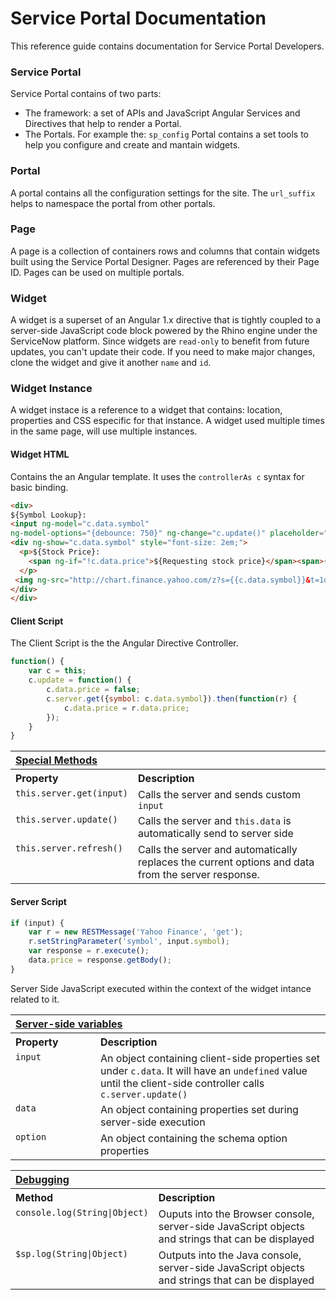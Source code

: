 # Service Portal Documentation
This reference guide contains documentation for Service Portal Developers.

### Service Portal
Service Portal contains of two parts: 
- The framework: a set of APIs and JavaScript Angular Services and Directives that help to render a Portal.
- The Portals. For example the: `sp_config` Portal contains a set tools to help you configure and create and mantain widgets.

### Portal
A portal contains all the configuration settings for the site. The `url_suffix` helps to namespace the portal from other portals.

### Page
A page is a collection of containers rows and columns that contain widgets built using the Service Portal Designer. Pages are referenced by their Page ID. Pages can be used on multiple portals.

### Widget
A widget is a superset of an Angular 1.x directive that is tightly coupled to a server-side JavaScript code block powered by the Rhino engine under the ServiceNow platform.
Since widgets are `read-only` to benefit from future updates, you can't update their code. If you need to make major changes,
clone the widget and give it another `name` and `id`.

### Widget Instance
A widget instace is a reference to a widget that contains: location, properties and CSS especific for that instance. A widget used multiple times in the same page, will use multiple instances.

#### Widget HTML
Contains the an Angular template. It uses the `controllerAs c` syntax for basic binding.
```html
<div>
${Symbol Lookup}: 
<input ng-model="c.data.symbol" 
ng-model-options="{debounce: 750}" ng-change="c.update()" placeholder="Type stock symbol" />
<div ng-show="c.data.symbol" style="font-size: 2em;">        
  <p>${Stock Price}: 
  	<span ng-if="!c.data.price">${Requesting stock price}</span><span>{{c.data.price | currency:"$"}}</span>
  </p>
 <img ng-src="http://chart.finance.yahoo.com/z?s={{c.data.symbol}}&t=1d&z=l"/>
</div>
</div>
```
#### Client Script
The Client Script is the the Angular Directive Controller.
```javascript
function() {	
	var c = this;
	c.update = function() {
		c.data.price = false;
		c.server.get({symbol: c.data.symbol}).then(function(r) {			
			c.data.price = r.data.price;			
		});
	}
}
```

<table width="100%">
	<tr>
		<th valign="top" colspan="3" align="left"><a href="#special" name="special">Special Methods</a></th>
	</tr>
	<tr>
		<th valign="top" width="120px" align="left">Property</th>
		<th valign="top" align="left">Description</th>
	</tr>
	<tr>
		<td valign="top"><code>this.server.get(input)</code></td>
		<td valign="top">Calls the server and sends custom <code>input</code></td>
	</tr>
	<tr>
		<td valign="top"><code>this.server.update()</code></td>
		<td valign="top">Calls the server and <code>this.data</code> is automatically send to server side</td>
	</tr>
	<tr>
		<td valign="top"><code>this.server.refresh()</code></td>
		<td valign="top">Calls the server and automatically replaces the current options and data from the server response.</td>
	</tr>	
</table>

#### Server Script
```javascript
if (input) {
	var r = new RESTMessage('Yahoo Finance', 'get');
	r.setStringParameter('symbol', input.symbol);
	var response = r.execute();
	data.price = response.getBody();
}
```

Server Side JavaScript executed within the context of the widget intance related to it.

<table width="100%">
	<tr>
		<th valign="top" colspan="3" align="left"><a href="#special" name="special">Server-side variables</a></th>
	</tr>
	<tr>
		<th valign="top" width="120px" align="left">Property</th>
		<th valign="top" align="left">Description</th>
	</tr>
	<tr>
		<td valign="top"><code>input</code></td>
		<td valign="top">An object containing client-side properties set under <code>c.data</code>. It will have an <code>undefined</code> value until the client-side controller calls <code>c.server.update()</code></td>
	</tr>
	<tr>
		<td valign="top"><code>data</code></td>
		<td valign="top">An object containing properties set during server-side execution</td>
	</tr>
	<tr>
		<td valign="top"><code>option</code></td>
		<td valign="top">An object containing the schema option properties</td>
	</tr>	
</table>

<table width="100%">
	<tr>
		<th valign="top" colspan="3" align="left"><a href="#props" name="props">Debugging</a></th>
	</tr>
	<tr>
		<th valign="top" width="120px" align="left">Method</th>
		<th valign="top" align="left">Description</th>
	</tr>
	<tr>
		<td valign="top"><code>console.log(String|Object)</code></td>
		<td valign="top">Ouputs into the Browser console, server-side JavaScript objects and strings that can be displayed</td>
	</tr>
	<tr>
		<td valign="top"><code>$sp.log(String|Object)</code></td>
		<td valign="top">Outputs into the Java console, server-side JavaScript objects and strings that can be displayed</td>
	</tr>
</table>
